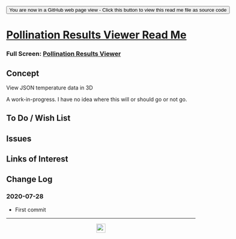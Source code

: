 <span style=display:none; >  <a href="https://ladybug-tools.github.io/spider-2020/sandbox/pollination-results-viewer/" title="View file as a web page.">You are now in a GitHub source code view - click this link to view Read Me file as a web page</a> </span>

<div><input type=button onclick=window.top.location.href="https://github.com/ladybug-tools/spider-2020/blob/master/sandbox/pollination-results-viewer/README.md" value='You are now in a GitHub web page view - Click this button to view this read me file as source code' ></div>


# [Pollination Results Viewer Read Me]( https://www.ladybug.tools/spider-2020/sandbox/pollination-results-viewer/readme.html )

<!--@@@
<iframe src=https://www.ladybug.tools/spider-2020/sandbox/pollination-results-viewer/ class=iframe-resize ></iframe></div>
_Pollination Results Viewer in a resizable window. One finger to rotate. Two to zoom._
@@@-->

### Full Screen: [Pollination Results Viewer]( https://www.ladybug.tools/spider-2020/sandbox/pollination-results-viewer/ )


## Concept

View JSON temperature data in 3D

A work-in-progress. I have no idea where this will or should go or not go.



## To Do / Wish List


## Issues


## Links of Interest


## Change Log


### 2020-07-28

* First commit


***

<center title="hello! Click me to go up to the top" ><a href=javascript:window.scrollTo(0,0); style=text-decoration:none; > <img width=24 src="https://ladybug.tools/artwork/icons_bugs/ico/spider.ico" > </a></center>

